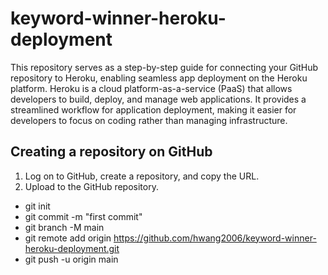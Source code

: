 # keyword-winner-heroku-deployment
This repository serves as a step-by-step guide for connecting your GitHub repository to Heroku, enabling seamless app deployment on the Heroku platform. Heroku is a cloud platform-as-a-service (PaaS) that allows developers to build, deploy, and manage web applications. It provides a streamlined workflow for application deployment, making it easier for developers to focus on coding rather than managing infrastructure.

## Creating a repository on GitHub
1. Log on to GitHub, create a repository, and copy the URL.
2. Upload to the GitHub repository.
- git init
- git commit -m "first commit"
- git branch -M main
- git remote add origin https://github.com/hwang2006/keyword-winner-heroku-deployment.git
- git push -u origin main

